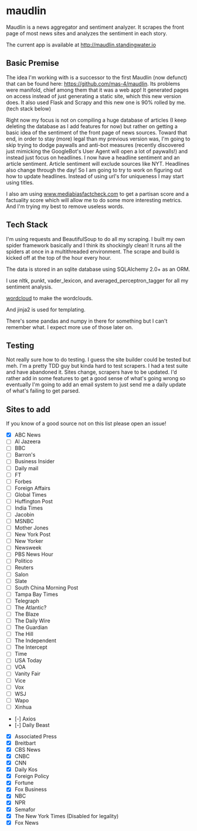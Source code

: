 # maudlin

Maudlin is a news aggregator and sentiment analyzer. It scrapes the front page of most news sites and analyzes the
sentiment in each story.

The current app is available at http://maudlin.standingwater.io

## Basic Premise

The idea I'm working with is a successor to the first Maudlin (now defunct) that can be found here: https://github.com/mas-4/maudlin. Its problems were manifold, chief among them that it was a web app! It generated pages on access instead of just generating a static site, which this new version does. It also used Flask and Scrapy and this new one is 90% rolled by me. (tech stack below)

Right now my focus is not on compiling a huge database of articles (I keep deleting the database as I add features for now) but rather on getting a basic idea of the sentiment of the front page of news sources. Toward that end, in order to stay (more) legal than my previous version was, I'm going to skip trying to dodge paywalls and anti-bot measures (recently discovered just mimicking the GoogleBot's User Agent will open a lot of paywalls!) and instead just focus on headlines. I now have a headline sentiment and an article sentiment. Article sentiment will exclude sources like NYT. Headlines also change through the day! So I am going to try to work on figuring out how to update headlines. Instead of using url's for uniqueness I may start using titles.

I also am using www.mediabiasfactcheck.com to get a partisan score and a factuality score which will allow me to do some more interesting metrics. And I'm trying my best to remove useless words.

## Tech Stack

I'm using requests and BeautifulSoup to do all my scraping. I built my own spider framework basically and I think its shockingly clean! It runs all the spiders at once in a multithreaded environment. The scrape and build is kicked off at the top of the hour every hour.

The data is stored in an sqlite database using SQLAlchemy 2.0+ as an ORM.

I use nltk, punkt, vader_lexicon, and averaged_perceptron_tagger for all my sentiment analysis.

[wordcloud](https://pypi.org/project/wordcloud/) to make the wordclouds.

And jinja2 is used for templating.

There's some pandas and numpy in there for something but I can't remember what. I expect more use of those later on.

## Testing

Not really sure how to do testing. I guess the site builder could be tested but meh. I'm a pretty TDD guy but kinda hard to test scrapers. I had a test suite and have abandoned it. Sites change, scrapers have to be updated. I'd rather add in some features to get a good sense of what's going wrong so eventually I'm going to add an email system to just send me a daily update of what's failing to get parsed.

## Sites to add

If you know of a good source not on this list please open an issue!

- [X] ABC News
- [ ] Al Jazeera
- [ ] BBC
- [ ] Barron's
- [ ] Business Insider
- [ ] Daily mail
- [ ] FT
- [ ] Forbes
- [ ] Foreign Affairs
- [ ] Global Times
- [ ] Huffington Post
- [ ] India Times
- [ ] Jacobin
- [ ] MSNBC
- [ ] Mother Jones
- [ ] New York Post
- [ ] New Yorker
- [ ] Newsweek
- [ ] PBS News Hour
- [ ] Politico
- [ ] Reuters
- [ ] Salon
- [ ] Slate
- [ ] South China Morning Post
- [ ] Tampa Bay Times
- [ ] Telegraph
- [ ] The Atlantic?
- [ ] The Blaze
- [ ] The Daily Wire
- [ ] The Guardian
- [ ] The Hill
- [ ] The Independent
- [ ] The Intercept
- [ ] Time
- [ ] USA Today
- [ ] VOA
- [ ] Vanity Fair
- [ ] Vice
- [ ] Vox
- [ ] WSJ
- [ ] Wapo
- [ ] Xinhua
- [-] Axios
- [-] Daily Beast
- [X] Associated Press
- [X] Breitbart
- [X] CBS News
- [X] CNBC
- [X] CNN
- [X] Daily Kos
- [X] Foreign Policy
- [X] Fortune
- [X] Fox Business
- [X] NBC
- [X] NPR
- [X] Semafor
- [X] The New York Times (Disabled for legality)
- [x] Fox News